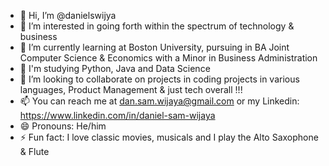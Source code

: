 - 👋 Hi, I’m @danielswijya
- 👀 I’m interested in going forth within the spectrum of technology & business
- 🌱 I’m currently learning at Boston University, pursuing in BA Joint Computer Science & Economics with a Minor in Business Administration  
- 🍎 I'm studying Python, Java and Data Science 
- 💞️ I’m looking to collaborate on projects in coding projects in various languages, Product Management & just tech overall !!!
- 📫 You can reach me at dan.sam.wijaya@gmail.com or my Linkedin: https://www.linkedin.com/in/daniel-sam-wijaya 
- 😄 Pronouns: He/him
- ⚡ Fun fact: I love classic movies, musicals and I play the Alto Saxophone & Flute

<!---
danielswijya/danielswijya is a ✨ special ✨ repository because its `README.md` (this file) appears on your GitHub profile.
You can click the Preview link to take a look at your changes.
--->
